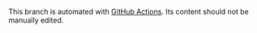 This branch is automated with [GitHub Actions](https://github.com/features/actions). Its content should not be manually edited.